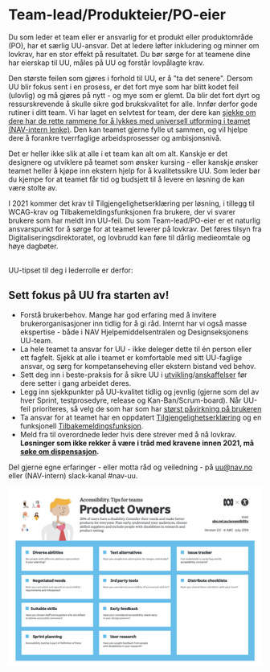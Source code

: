 # Team-lead/Produkteier/PO-eier
<p class="typo-ingress">Du som leder et team eller er ansvarlig for et produkt eller produktområde (PO), har et særlig UU-ansvar. Det at ledere løfter inkludering og minner om lovkrav, har en stor effekt på resultatet. Du bør sørge for at teamene dine har eierskap til UU, måles på UU og forstår lovpålagte krav.</p>

Den største feilen som gjøres i forhold til UU, er å "ta det senere". Dersom UU blir fokus sent i en prosess, er det fort mye som har blitt kodet feil (ulovlig) og må gjøres på nytt - og mye som er glemt. Da blir det fort dyrt og ressurskrevende å skulle sikre god brukskvalitet for alle. Innfør derfor gode rutiner i ditt team. Vi har laget en selvtest for team, der dere kan [sjekke om dere har de rette rammene for å lykkes med universell utforming i teamet (NAV-intern lenke)](https://forms.office.com/Pages/ResponsePage.aspx?id=NGU2YsMeYkmIaZtVNSedCwAsE8lDRltFj18QMj6idgBUOVdPNVNRRFEyV1JVQlFBOE5CRDZSQU00SC4u). Den kan teamet gjerne fylle ut sammen, og vil hjelpe dere å forankre tverrfaglige arbeidsprosesser og ambisjonsnivå.

Det er heller ikke slik at alle i et team kan alt om alt. Kanskje er det designere og utviklere på teamet som ønsker kursing - eller kanskje ønsker teamet heller å kjøpe inn ekstern hjelp for å kvalitetssikre UU. Som leder bør du kjempe for at teamet får tid og budsjett til å levere en løsning de kan være stolte av.
</br>
<div><alertstripe type="advarsel">I 2021 kommer det krav til Tilgjengelighetserklæring per løsning, i tillegg til WCAG-krav og Tilbakemeldingsfunksjonen fra brukere, der vi svarer brukere som har meldt inn UU-feil. Du som Team-lead/PO-eier er et naturlig ansvarspunkt for å sørge for at teamet leverer på lovkrav. Det føres tilsyn fra Digitaliseringsdirektoratet, og lovbrudd kan føre til dårlig medieomtale og høye dagbøter.</alertstripe></div>
</br>

<!-- vet ikke hvorfor det ikke blir mellomrom før her uten </br> -->
UU-tipset til deg i lederrolle er derfor:
## Sett fokus på UU fra starten av!

* Forstå brukerbehov. Mange har god erfaring med å invitere brukerorganisasjoner inn tidlig for å gi råd. Internt har vi også masse ekspertise - både i NAV Hjelpemiddelsentralen og Designseksjonens UU-team. 
* La hele teamet ta ansvar for UU - ikke deleger dette til én person eller ett fagfelt. Sjekk at alle i teamet er komfortable med sitt UU-faglige ansvar, og sørg for kompetanseheving eller ekstern bistand ved behov.
* Sett deg inn i beste-praksis for å sikre UU i [utvikling](/hvordan-faa-det-til)/[anskaffelser](/hva-gjelder/krav-til-anskaffelser.md) før dere setter i gang arbeidet deres.
* Legg inn sjekkpunkter på UU-kvalitet tidlig og jevnlig (gjerne som del av hver Sprint, testprosedyre, release og Kan-Ban/Scrum-board). Når UU-feil prioriteres, så velg de som har som har [størst påvirkning på brukeren](https://usability.com.au/2013/01/accessibility-priority-tool/)
* Ta ansvar for at teamet har en oppdatert [Tilgjengelighetserklæring](/hvordan-faa-det-til/tilgjengelighetserklæring.md) og en funksjonell [Tilbakemeldingsfunksjon](/hvordan-faa-det-til/tilbakemeldingsfunksjon.md). 
* Meld fra til overordnede leder hvis dere strever med å nå lovkrav. __Løsninger som ikke rekker å være i tråd med kravene innen 2021, må [søke om dispensasjon](https://www.uutilsynet.no/regelverk/soke-om-dispensasjon/154).__ 

Del gjerne egne erfaringer - eller motta råd og veiledning - på uu@nav.no eller (NAV-intern) slack-kanal #nav-uu.

[![UU-tips for Produkteier-rollen fra abc](/hvordan-faa-det-til/tips-etter-rolle/productowners-abc.png)](https://github.com/navikt/universell-utforming/raw/master/hvordan-faa-det-til/tips-etter-rolle/a11y_Tips4Teams-productowner_52522.pdf)
